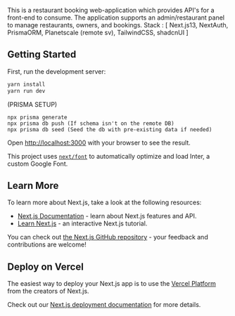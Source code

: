 This is a restaurant booking web-application which provides API's for a front-end to consume. The application supports an admin/restaurant panel to manage restaurants, owners, and bookings.
Stack : [ Next.js13, NextAuth, PrismaORM, Planetscale (remote sv), TailwindCSS, shadcnUI ]

## Getting Started

First, run the development server:

```bash
yarn install
yarn run dev
```
(PRISMA SETUP)
```
npx prisma generate
npx prisma db push (If schema isn't on the remote DB)
npx prisma db seed (Seed the db with pre-existing data if needed)
```

Open [http://localhost:3000](http://localhost:3000) with your browser to see the result.

This project uses [`next/font`](https://nextjs.org/docs/basic-features/font-optimization) to automatically optimize and load Inter, a custom Google Font.

## Learn More

To learn more about Next.js, take a look at the following resources:

- [Next.js Documentation](https://nextjs.org/docs) - learn about Next.js features and API.
- [Learn Next.js](https://nextjs.org/learn) - an interactive Next.js tutorial.

You can check out [the Next.js GitHub repository](https://github.com/vercel/next.js/) - your feedback and contributions are welcome!

## Deploy on Vercel

The easiest way to deploy your Next.js app is to use the [Vercel Platform](https://vercel.com/new?utm_medium=default-template&filter=next.js&utm_source=create-next-app&utm_campaign=create-next-app-readme) from the creators of Next.js.

Check out our [Next.js deployment documentation](https://nextjs.org/docs/deployment) for more details.
